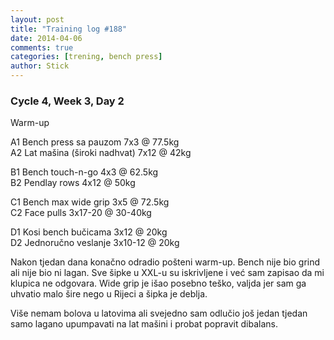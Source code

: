 ```yaml
---
layout: post
title: "Training log #188"
date: 2014-04-06
comments: true
categories: [trening, bench press]
author: Stick
---
```


### Cycle 4, Week 3, Day 2  

Warm-up  

A1 Bench press sa pauzom 7x3 @ 77.5kg   
A2 Lat mašina (široki nadhvat) 7x12 @ 42kg   

B1 Bench touch-n-go 4x3 @ 62.5kg   
B2 Pendlay rows 4x12 @ 50kg     

C1 Bench max wide grip 3x5 @ 72.5kg    
C2 Face pulls 3x17-20 @ 30-40kg     

D1 Kosi bench bučicama 3x12 @ 20kg       
D2 Jednoručno veslanje 3x10-12 @ 20kg  

Nakon tjedan dana konačno odradio pošteni warm-up. Bench nije bio grind ali nije bio ni lagan. Sve šipke u XXL-u su iskrivljene i već sam zapisao da mi klupica ne odgovara. Wide grip je išao posebno teško, valjda jer sam ga uhvatio malo šire nego u Rijeci a šipka je deblja.

Više nemam bolova u latovima ali svejedno sam odlučio još jedan tjedan samo lagano upumpavati na lat mašini i probat popravit dibalans.